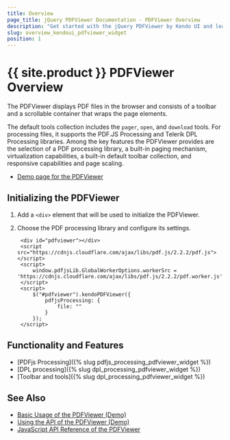 ```yaml
---
title: Overview
page_title: jQuery PDFViewer Documentation - PDFViewer Overview
description: "Get started with the jQuery PDFViewer by Kendo UI and learn how to create, initialize, and enable the widget."
slug: overview_kendoui_pdfviewer_widget
position: 1
---
```


# {{ site.product }} PDFViewer Overview

The PDFViewer displays PDF files in the browser and consists of a toolbar and a scrollable container that wraps the page elements.

The default tools collection includes the `pager`, `open`, and `download` tools. For processing files, it supports the PDF.JS Processing and Telerik DPL Processing libraries. Among the key features the PDFViewer provides are the selection of a PDF processing library, a built-in paging mechanism, virtualization capabilities, a built-in default toolbar collection, and responsive capabilities and page scaling.

* [Demo page for the PDFViewer](https://demos.telerik.com/kendo-ui/pdfviewer/index)

## Initializing the PDFViewer

1. Add a `<div>` element that will be used to initialize the PDFViewer.
1. Choose the PDF processing library and configure its settings.

        <div id="pdfviewer"></div>
        <script src="https://cdnjs.cloudflare.com/ajax/libs/pdf.js/2.2.2/pdf.js"></script>
        <script>
            window.pdfjsLib.GlobalWorkerOptions.workerSrc = 'https://cdnjs.cloudflare.com/ajax/libs/pdf.js/2.2.2/pdf.worker.js';
        </script>
        <script>
            $("#pdfviewer").kendoPDFViewer({
                pdfjsProcessing: {
                    file: ""
                }   
            });
        </script>

## Functionality and Features

* [PDFjs Processing]({% slug pdfjs_processing_pdfviewer_widget %})
* [DPL processing]({% slug dpl_processing_pdfviewer_widget %})
* [Toolbar and tools]({% slug dpl_processing_pdfviewer_widget %})

## See Also

* [Basic Usage of the PDFViewer (Demo)](https://demos.telerik.com/kendo-ui/pdfviewer/index)
* [Using the API of the PDFViewer (Demo)](https://demos.telerik.com/kendo-ui/pdfviewer/api)
* [JavaScript API Reference of the PDFViewer](/api/javascript/ui/pdfviewer)
